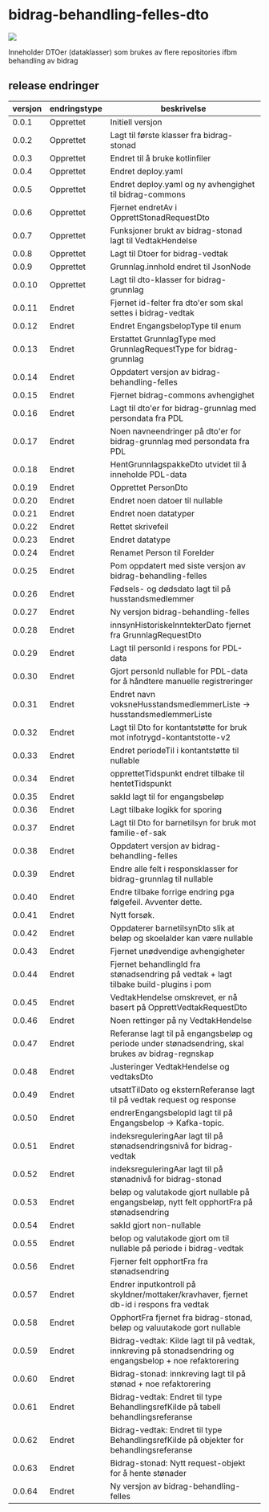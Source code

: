 # bidrag-behandling-felles-dto

![](https://github.com/navikt/bidrag-behandling-felles-dto/workflows/maven%20deploy/badge.svg)

Inneholder DTOer (dataklasser) som brukes av flere repositories ifbm behandling av bidrag

## release endringer

| versjon | endringstype | beskrivelse                                                                                               |
|---------|--------------|-----------------------------------------------------------------------------------------------------------|
| 0.0.1   | Opprettet    | Initiell versjon                                                                                          |
| 0.0.2   | Opprettet    | Lagt til første klasser fra bidrag-stonad                                                                 |
| 0.0.3   | Opprettet    | Endret til å bruke kotlinfiler                                                                            |
| 0.0.4   | Opprettet    | Endret deploy.yaml                                                                                        |
| 0.0.5   | Opprettet    | Endret deploy.yaml og ny avhengighet til bidrag-commons                                                   |
| 0.0.6   | Opprettet    | Fjernet endretAv i OpprettStonadRequestDto                                                                |
| 0.0.7   | Opprettet    | Funksjoner brukt av bidrag-stonad lagt til VedtakHendelse                                                 |
| 0.0.8   | Opprettet    | Lagt til Dtoer for bidrag-vedtak                                                                          |
| 0.0.9   | Opprettet    | Grunnlag.innhold endret til JsonNode                                                                      |
| 0.0.10  | Opprettet    | Lagt til dto-klasser for bidrag-grunnlag                                                                  |
| 0.0.11  | Endret       | Fjernet id-felter fra dto'er som skal settes i bidrag-vedtak                                              |
| 0.0.12  | Endret       | Endret EngangsbelopType til enum                                                                          |
| 0.0.13  | Endret       | Erstattet GrunnlagType med GrunnlagRequestType for bidrag-grunnlag                                        |
| 0.0.14  | Endret       | Oppdatert versjon av bidrag-behandling-felles                                                             |
| 0.0.15  | Endret       | Fjernet bidrag-commons avhengighet                                                                        |
| 0.0.16  | Endret       | Lagt til dto'er for bidrag-grunnlag med persondata fra PDL                                                |
| 0.0.17  | Endret       | Noen navneendringer på dto'er for bidrag-grunnlag med persondata fra PDL                                  |
| 0.0.18  | Endret       | HentGrunnlagspakkeDto utvidet til å inneholde PDL-data                                                    |
| 0.0.19  | Endret       | Opprettet PersonDto                                                                                       |
| 0.0.20  | Endret       | Endret noen datoer til nullable                                                                           |
| 0.0.21  | Endret       | Endret noen datatyper                                                                                     |
| 0.0.22  | Endret       | Rettet skrivefeil                                                                                         |
| 0.0.23  | Endret       | Endret datatype                                                                                           |
| 0.0.24  | Endret       | Renamet Person til Forelder                                                                               |
| 0.0.25  | Endret       | Pom oppdatert med siste versjon av bidrag-behandling-felles                                               |
| 0.0.26  | Endret       | Fødsels- og dødsdato lagt til på husstandsmedlemmer                                                       |
| 0.0.27  | Endret       | Ny versjon bidrag-behandling-felles                                                                       |
| 0.0.28  | Endret       | innsynHistoriskeInntekterDato fjernet fra GrunnlagRequestDto                                              |
| 0.0.29  | Endret       | Lagt til personId i respons for PDL-data                                                                  |
| 0.0.30  | Endret       | Gjort personId nullable for PDL-data for å håndtere manuelle registreringer                               |
| 0.0.31  | Endret       | Endret navn voksneHusstandsmedlemmerListe -> husstandsmedlemmerListe                                      |   
| 0.0.32  | Endret       | Lagt til Dto for kontantstøtte for bruk mot infotrygd-kontantstotte-v2                                    |     
| 0.0.33  | Endret       | Endret periodeTil i kontantstøtte til nullable                                                            |     
| 0.0.34  | Endret       | opprettetTidspunkt endret tilbake til hentetTidspunkt                                                     |     
| 0.0.35  | Endret       | sakId lagt til for engangsbeløp                                                                           |     
| 0.0.36  | Endret       | Lagt tilbake logikk for sporing                                                                           |     
| 0.0.37  | Endret       | Lagt til Dto for barnetilsyn for bruk mot familie-ef-sak                                                  |     
| 0.0.38  | Endret       | Oppdatert versjon av bidrag-behandling-felles                                                             |     
| 0.0.39  | Endret       | Endre alle felt i responsklasser for bidrag-grunnlag til nullable                                         |     
| 0.0.40  | Endret       | Endre tilbake forrige endring pga følgefeil. Avventer dette.                                              |     
| 0.0.41  | Endret       | Nytt forsøk.                                                                                              |     
| 0.0.42  | Endret       | Oppdaterer barnetilsynDto slik at beløp og skoelalder kan være nullable                                   |     
| 0.0.43  | Endret       | Fjernet unødvendige avhengigheter                                                                         |     
| 0.0.44  | Endret       | Fjernet behandlingId fra stønadsendring på vedtak + lagt tilbake build-plugins i pom                      |     
| 0.0.45  | Endret       | VedtakHendelse omskrevet, er nå basert på OpprettVedtakRequestDto                                         |     
| 0.0.46  | Endret       | Noen rettinger på ny VedtakHendelse                                                                       |     
| 0.0.47  | Endret       | Referanse lagt til på engangsbeløp og periode under stønadsendring, skal brukes av bidrag-regnskap        |     
| 0.0.48  | Endret       | Justeringer VedtakHendelse og vedtaksDto                                                                  |     
| 0.0.49  | Endret       | utsattTilDato og eksternReferanse lagt til på vedtak request og response                                  |     
| 0.0.50  | Endret       | endrerEngangsbelopId lagt til på Engangsbelop -> Kafka-topic.                                             |     
| 0.0.51  | Endret       | indeksreguleringAar lagt til på stønadsendringsnivå for bidrag-vedtak                                     |     
| 0.0.52  | Endret       | indeksreguleringAar lagt til på stønadnivå for bidrag-stonad                                              |     
| 0.0.53  | Endret       | beløp og valutakode gjort nullable på engangsbeløp, nytt felt opphortFra på stønadsendring                |     
| 0.0.54  | Endret       | sakId gjort non-nullable                                                                                  |     
| 0.0.55  | Endret       | belop og valutakode gjort om til nullable på periode i bidrag-vedtak                                      |     
| 0.0.56  | Endret       | Fjerner felt opphortFra fra stønadsendring                                                                |     
| 0.0.57  | Endret       | Endrer inputkontroll på skyldner/mottaker/kravhaver, fjernet db-id i respons fra vedtak                   |     
| 0.0.58  | Endret       | OpphortFra fjernet fra bidrag-stonad, beløp og valuutakode gort nullable                                  |     
| 0.0.59  | Endret       | Bidrag-vedtak: Kilde lagt til på vedtak, innkreving på stonadsendring og engangsbelop + noe refaktorering |     
| 0.0.60  | Endret       | Bidrag-stonad: innkreving lagt til på stønad + noe refaktorering                                          |     
| 0.0.61  | Endret       | Bidrag-vedtak: Endret til type BehandlingsrefKilde på tabell behandlingsreferanse                         |     
| 0.0.62  | Endret       | Bidrag-vedtak: Endret til type BehandlingsrefKilde på objekter for behandlingsreferanse                   |     
| 0.0.63  | Endret       | Bidrag-stonad: Nytt request-objekt for å hente stønader                                                   |     
| 0.0.64  | Endret       | Ny versjon av bidrag-behandling-felles                                                                    |     
